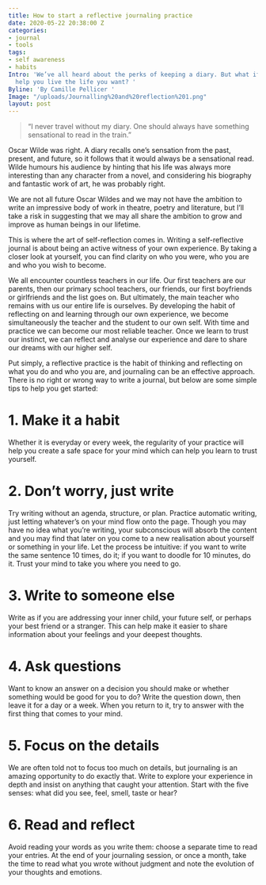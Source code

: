 ```yaml
---
title: How to start a reflective journaling practice
date: 2020-05-22 20:38:00 Z
categories:
- journal
- tools
tags:
- self awareness
- habits
Intro: 'We’ve all heard about the perks of keeping a diary. But what if writing could
  help you live the life you want? '
Byline: 'By Camille Pellicer '
Image: "/uploads/Journalling%20and%20reflection%201.png"
layout: post
---
```


> “I never travel without my diary. One should always have something sensational to read in the train.” 

Oscar Wilde was right. A diary recalls one’s sensation from the past, present, and future, so it follows that it would always be a sensational read. Wilde humours his audience by hinting that his life was always more interesting than any character from a novel, and considering his biography and fantastic work of art, he was probably right.

We are not all future Oscar Wildes and we may not have the ambition to write an impressive body of work in theatre, poetry and literature, but I’ll take a risk in suggesting that we may all share the ambition to grow and improve as human beings in our lifetime. 

This is where the art of self-reflection comes in. Writing a self-reflective journal is about being an active witness of your own experience. By taking a closer look at yourself, you can find clarity on who you were, who you are and who you wish to become. 

We all encounter countless teachers in our life. Our first teachers are our parents, then our primary school teachers, our friends, our first boyfriends or girlfriends and the list goes on. But ultimately, the main teacher who remains with us our entire life is ourselves. By developing the habit of reflecting on and learning through our own experience, we become simultaneously the teacher and the student to our own self. With time and practice we can become our most reliable teacher. Once we learn to trust our instinct, we can reflect and analyse our experience and dare to share our dreams with our higher self. 

Put simply, a reflective practice is the habit of thinking and reflecting on what you do and who you are, and journaling can be an effective approach. There is no right or wrong way to write a journal, but below are some simple tips to help you get started:

# 1. Make it a habit
Whether it is everyday or every week, the regularity of your practice will help you create a safe space for your mind which can help you learn to trust yourself.

# 2. Don’t worry, just write
Try writing without an agenda, structure, or plan. Practice automatic writing, just letting whatever’s on your mind flow onto the page. Though you may have no idea what you’re writing, your subconscious will absorb the content and you may find that later on you come to a new realisation about yourself or something in your life. Let the process be intuitive: if you want to write the same sentence 10 times, do it; if you want to doodle for 10 minutes, do it. Trust your mind to take you where you need to go. 

# 3. Write to someone else
Write as if you are addressing your inner child, your future self, or perhaps your best friend or a stranger. This can help make it easier to share information about your feelings and your deepest thoughts.

# 4. Ask questions
Want to know an answer on a decision you should make or whether something would be good for you to do? Write the question down, then leave it for a day or a week. When you return to it, try to answer with the first thing that comes to your mind. 

# 5. Focus on the details
We are often told not to focus too much on details, but journaling is an amazing opportunity to do exactly that. Write to explore your experience in depth and insist on anything that caught your attention. Start with the five senses: what did you see, feel, smell, taste or hear? 

# 6. Read and reflect 
Avoid reading your words as you write them: choose a separate time to read your entries. At the end of your journaling session, or once a month, take the time to read what you wrote without judgment and note the evolution of your thoughts and emotions.
